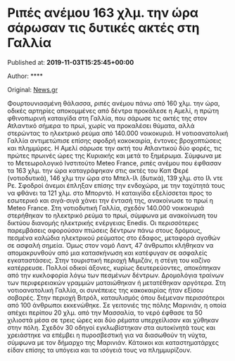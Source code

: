 
# Ριπές ανέμου 163 χλμ. την ώρα σάρωσαν τις δυτικές ακτές στη Γαλλία

Published at: **2019-11-03T15:25:45+00:00**

Author: ****

Original: [News.gr](https://www.news.gr/kosmos/article/2017712/ripes-anemou-163-chlm-tin-ora-sarosan-tis-ditikes-aktes-sti-gallia.html)

Φουρτουνιασμένη θάλασσα, ριπές ανέμου πάνω από 160 χλμ. την ώρα, οδικές αρτηρίες αποκομμένες από δέντρα προκάλεσε η Αμελί, η πρώτη φθινοπωρινή καταιγίδα στη Γαλλία, που σάρωσε τις ακτές της στον Ατλαντικό σήμερα το πρωί, χωρίς να προκαλέσει θύματα, αλλά στερώντας το ηλεκτρικό ρεύμα από 140.000 νοικοκυριά.
Η νοτιοανατολική Γαλλία αντιμετώπισε επίσης σφοδρή κακοκαιρία, έντονες βροχοπτώσεις και πλημμύρες. Η Αμελί σάρωσε την ακτή του Ατλαντικού δύο φορές, τις πρώτες πρωινές ώρες της Κυριακής και μετά το ξημέρωμα. Σύμφωνα με το Μετεωρολογικό Ινστιτούτο Meteo France, ριπές ανέμου που έφθασαν τα 163 χλμ. την ώρα καταγράφηκαν στις ακτές του Καπ Φερέ (νοτιοδυτικά), 146 χλμ την ώρα στο Μπελ-Ιλ (δυτικά), 139 χλμ. στο Ιλ ντε Ρε. Σφοδροί άνεμοι έπληξαν επίσης την ενδοχώρα, με την ταχύτητά τους να φθάνει τα 121 χλμ. στο Μπορντό.
Η καταιγίδα εξελίσσεται προς το εσωτερικό και σιγά-σιγά χάνει την έντασή της, ανακοίνωσε το πρωί η Meteo France. Στη νοτιοδυτική Γαλλία, σχεδόν 140.000 νοικοκυριά στερήθηκαν το ηλεκτρικό ρεύμα το πρωί, σύμφωνα με ανακοίνωση του δικτύου διανομής ηλεκτρικής ενέργειας Enedis.
Οι περισσότερες παρεμβάσεις αφορούσαν πτώσεις δέντρων πάνω στους δρόμους, πεσμένα καλώδια ηλεκτρικού ρεύματος στο έδαφος, μεταφορά αγαθών σε ασφαλή σημεία. Όμως στον νομό Λαντ, 47 άνθρωποι κλήθηκαν να απομακρυνθούν από μια κατασκήνωση και κατέφυγαν σε ασφαλείς εγκαταστάσεις. Στην τουριστική περιοχή Μιμιζάν, η στέγη του καζίνο κατέρρευσε.
Πολλοί οδικοί άξονες, κυρίως δευτερεύοντες, αποκόπηκαν από την κυκλοφορία λόγω των πεσμένων δέντρων. Δρομολόγια τραίνων των περιφερειακών γραμμών ματαιώθηκαν ή μετατέθηκαν αργότερα. Στη νοτιοανατολική Γαλλία, οι συνέπειες της κακοκαιρίας ήταν εξίσου σοβαρές. Στην περιοχή Βιτρόλ, καταυλισμός όπου διέμεναν περισσότεροι από 100 άνθρωποι εκκενώθηκε.
Σε γειτονιές της πόλης Μαρινιάν, η οποία απέχει περίπου 20 χλμ. από την Μασσαλία, το νερό έφθασε τα 50 χιλιοστά μέσα σε τρεις ώρες και δύο ρέματα υπερχείλισαν και χύθηκαν στην πόλη. Σχεδόν 30 οδηγοί εγκλωβίστηκαν στα αυτοκίνητά τους και χρειάστηκε να επέμβει η πυροσβεστική για να διασωθούν τη νύχτα, σύμφωνα με τον δήμαρχο της Μαρινιάν. Κάτοικοι και καταστηματάρχες είδαν επίσης τα υπόγεια και τα ισόγειά τους να πλημμυρίζουν.
